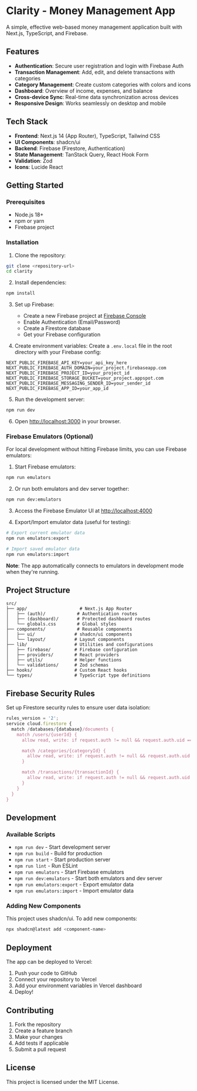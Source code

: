# Clarity - Money Management App

A simple, effective web-based money management application built with Next.js, TypeScript, and Firebase.

## Features

- **Authentication**: Secure user registration and login with Firebase Auth
- **Transaction Management**: Add, edit, and delete transactions with categories
- **Category Management**: Create custom categories with colors and icons
- **Dashboard**: Overview of income, expenses, and balance
- **Cross-device Sync**: Real-time data synchronization across devices
- **Responsive Design**: Works seamlessly on desktop and mobile

## Tech Stack

- **Frontend**: Next.js 14 (App Router), TypeScript, Tailwind CSS
- **UI Components**: shadcn/ui
- **Backend**: Firebase (Firestore, Authentication)
- **State Management**: TanStack Query, React Hook Form
- **Validation**: Zod
- **Icons**: Lucide React

## Getting Started

### Prerequisites

- Node.js 18+
- npm or yarn
- Firebase project

### Installation

1. Clone the repository:

```bash
git clone <repository-url>
cd clarity
```

2. Install dependencies:

```bash
npm install
```

3. Set up Firebase:

   - Create a new Firebase project at [Firebase Console](https://console.firebase.google.com/)
   - Enable Authentication (Email/Password)
   - Create a Firestore database
   - Get your Firebase configuration

4. Create environment variables:
   Create a `.env.local` file in the root directory with your Firebase config:

```env
NEXT_PUBLIC_FIREBASE_API_KEY=your_api_key_here
NEXT_PUBLIC_FIREBASE_AUTH_DOMAIN=your_project.firebaseapp.com
NEXT_PUBLIC_FIREBASE_PROJECT_ID=your_project_id
NEXT_PUBLIC_FIREBASE_STORAGE_BUCKET=your_project.appspot.com
NEXT_PUBLIC_FIREBASE_MESSAGING_SENDER_ID=your_sender_id
NEXT_PUBLIC_FIREBASE_APP_ID=your_app_id
```

5. Run the development server:

```bash
npm run dev
```

6. Open [http://localhost:3000](http://localhost:3000) in your browser.

### Firebase Emulators (Optional)

For local development without hitting Firebase limits, you can use Firebase emulators:

1. Start Firebase emulators:

```bash
npm run emulators
```

2. Or run both emulators and dev server together:

```bash
npm run dev:emulators
```

3. Access the Firebase Emulator UI at [http://localhost:4000](http://localhost:4000)

4. Export/Import emulator data (useful for testing):

```bash
# Export current emulator data
npm run emulators:export

# Import saved emulator data
npm run emulators:import
```

**Note**: The app automatically connects to emulators in development mode when they're running.

## Project Structure

```
src/
├── app/                    # Next.js App Router
│   ├── (auth)/            # Authentication routes
│   ├── (dashboard)/       # Protected dashboard routes
│   └── globals.css        # Global styles
├── components/            # Reusable components
│   ├── ui/               # shadcn/ui components
│   └── layout/           # Layout components
├── lib/                  # Utilities and configurations
│   ├── firebase/         # Firebase configuration
│   ├── providers/        # React providers
│   ├── utils/            # Helper functions
│   └── validations/      # Zod schemas
├── hooks/                # Custom React hooks
└── types/                # TypeScript type definitions
```

## Firebase Security Rules

Set up Firestore security rules to ensure user data isolation:

```javascript
rules_version = '2';
service cloud.firestore {
  match /databases/{database}/documents {
    match /users/{userId} {
      allow read, write: if request.auth != null && request.auth.uid == userId;

      match /categories/{categoryId} {
        allow read, write: if request.auth != null && request.auth.uid == userId;
      }

      match /transactions/{transactionId} {
        allow read, write: if request.auth != null && request.auth.uid == userId;
      }
    }
  }
}
```

## Development

### Available Scripts

- `npm run dev` - Start development server
- `npm run build` - Build for production
- `npm run start` - Start production server
- `npm run lint` - Run ESLint
- `npm run emulators` - Start Firebase emulators
- `npm run dev:emulators` - Start both emulators and dev server
- `npm run emulators:export` - Export emulator data
- `npm run emulators:import` - Import emulator data

### Adding New Components

This project uses shadcn/ui. To add new components:

```bash
npx shadcn@latest add <component-name>
```

## Deployment

The app can be deployed to Vercel:

1. Push your code to GitHub
2. Connect your repository to Vercel
3. Add your environment variables in Vercel dashboard
4. Deploy!

## Contributing

1. Fork the repository
2. Create a feature branch
3. Make your changes
4. Add tests if applicable
5. Submit a pull request

## License

This project is licensed under the MIT License.
